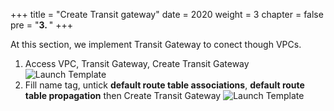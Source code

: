 +++
title = "Create Transit gateway"
date = 2020
weight = 3
chapter = false
pre = "<b>3. </b>"
+++

At this section, we implement Transit Gateway to conect though VPCs.
1. Access VPC, Transit Gateway, Create Transit Gateway
  ![Launch Template](/images/anh/tsgw1.png)
2. Fill name tag, untick **default route table associations**, **default route table propagation** then Create Transit Gateway
  ![Launch Template](/images/anh/createtsgw.png)
  